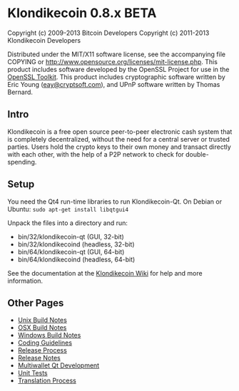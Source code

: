 Klondikecoin 0.8.x BETA
====================

Copyright (c) 2009-2013 Bitcoin Developers
Copyright (c) 2011-2013 Klondikecoin Developers

Distributed under the MIT/X11 software license, see the accompanying
file COPYING or http://www.opensource.org/licenses/mit-license.php.
This product includes software developed by the OpenSSL Project for use in the [OpenSSL Toolkit](http://www.openssl.org/). This product includes
cryptographic software written by Eric Young ([eay@cryptsoft.com](mailto:eay@cryptsoft.com)), and UPnP software written by Thomas Bernard.


Intro
---------------------
Klondikecoin is a free open source peer-to-peer electronic cash system that is
completely decentralized, without the need for a central server or trusted
parties.  Users hold the crypto keys to their own money and transact directly
with each other, with the help of a P2P network to check for double-spending.


Setup
---------------------
You need the Qt4 run-time libraries to run Klondikecoin-Qt. On Debian or Ubuntu:
	`sudo apt-get install libqtgui4`

Unpack the files into a directory and run:

- bin/32/klondikecoin-qt (GUI, 32-bit)
- bin/32/klondikecoind (headless, 32-bit)
- bin/64/klondikecoin-qt (GUI, 64-bit)
- bin/64/klondikecoind (headless, 64-bit)

See the documentation at the [Klondikecoin Wiki](http://klondikecoin.info)
for help and more information.


Other Pages
---------------------
- [Unix Build Notes](build-unix.md)
- [OSX Build Notes](build-osx.md)
- [Windows Build Notes](build-msw.md)
- [Coding Guidelines](coding.md)
- [Release Process](release-process.md)
- [Release Notes](release-notes.md)
- [Multiwallet Qt Development](multiwallet-qt.md)
- [Unit Tests](unit-tests.md)
- [Translation Process](translation_process.md)
